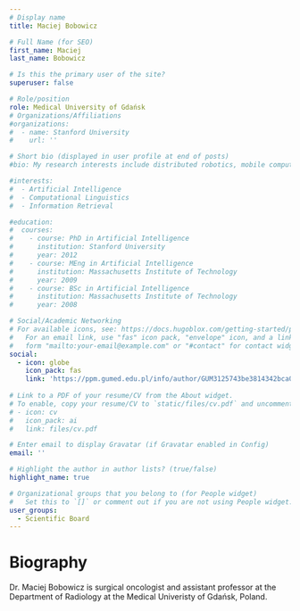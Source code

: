 ```yaml
---
# Display name
title: Maciej Bobowicz

# Full Name (for SEO)
first_name: Maciej
last_name: Bobowicz

# Is this the primary user of the site?
superuser: false

# Role/position
role: Medical University of Gdańsk
# Organizations/Affiliations
#organizations:
#  - name: Stanford University
#    url: ''

# Short bio (displayed in user profile at end of posts)
#bio: My research interests include distributed robotics, mobile computing and programmable matter.

#interests:
#  - Artificial Intelligence
#  - Computational Linguistics
#  - Information Retrieval

#education:
#  courses:
#    - course: PhD in Artificial Intelligence
#      institution: Stanford University
#      year: 2012
#    - course: MEng in Artificial Intelligence
#      institution: Massachusetts Institute of Technology
#      year: 2009
#    - course: BSc in Artificial Intelligence
#      institution: Massachusetts Institute of Technology
#      year: 2008

# Social/Academic Networking
# For available icons, see: https://docs.hugoblox.com/getting-started/page-builder/#icons
#   For an email link, use "fas" icon pack, "envelope" icon, and a link in the
#   form "mailto:your-email@example.com" or "#contact" for contact widget.
social:
  - icon: globe
    icon_pack: fas
    link: 'https://ppm.gumed.edu.pl/info/author/GUM3125743be3814342bca09e8aac24bbe5/Person%2Bprofile%2B%25E2%2580%2593%2BMaciej%2BBobowicz%2B%25E2%2580%2593%2BMedical%2BUniversity%2Bof%2BGda%25C5%2584sk?affil=&r=author&tab=&lang=en&qp'
   
# Link to a PDF of your resume/CV from the About widget.
# To enable, copy your resume/CV to `static/files/cv.pdf` and uncomment the lines below.
# - icon: cv
#   icon_pack: ai
#   link: files/cv.pdf

# Enter email to display Gravatar (if Gravatar enabled in Config)
email: ''

# Highlight the author in author lists? (true/false)
highlight_name: true

# Organizational groups that you belong to (for People widget)
#   Set this to `[]` or comment out if you are not using People widget.
user_groups:
  - Scientific Board
---
```

# Biography
Dr. Maciej Bobowicz is surgical oncologist and assistant professor at the Department of Radiology at the Medical Univeristy of Gdańsk, Poland. 
 

